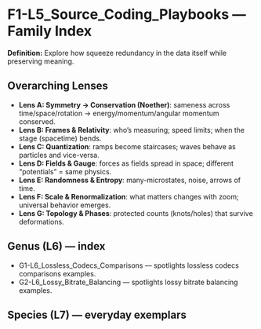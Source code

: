# F1-L5_Source_Coding_Playbooks — Family Index
**Definition:** Explore how squeeze redundancy in the data itself while preserving meaning.

## Overarching Lenses

- **Lens A: Symmetry -> Conservation (Noether)**: sameness across time/space/rotation → energy/momentum/angular momentum conserved.
- **Lens B: Frames & Relativity**: who’s measuring; speed limits; when the stage (spacetime) bends.
- **Lens C: Quantization**: ramps become staircases; waves behave as particles and vice-versa.
- **Lens D: Fields & Gauge**: forces as fields spread in space; different “potentials” = same physics.
- **Lens E: Randomness & Entropy**: many-microstates, noise, arrows of time.
- **Lens F: Scale & Renormalization**: what matters changes with zoom; universal behavior emerges.
- **Lens G: Topology & Phases**: protected counts (knots/holes) that survive deformations.

## Genus (L6) — index
- G1-L6_Lossless_Codecs_Comparisons — spotlights lossless codecs comparisons examples.
- G2-L6_Lossy_Bitrate_Balancing — spotlights lossy bitrate balancing examples.

## Species (L7) — everyday exemplars
